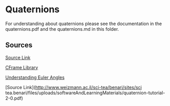 # Quaternions

For understanding about quaternions please see the documentation in the quaternions.pdf and the quaternions.md in this folder.

## Sources

[Source Link](http://wiki.roblox.com/index.php?title=Quaternions_for_rotation#Quaternion_from_a_Rotation_Matrix)

[CFrame Library](http://wiki.roblox.com/index.php?title=CFrame)

[Understanding Euler Angles](http://wiki.roblox.com/index.php?title=Euler_angles)

[Source Link](http://www.weizmann.ac.il/sci-tea/benari/sites/sci tea.benari/files/uploads/softwareAndLearningMaterials/quaternion-tutorial-2-0.pdf)


